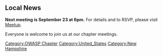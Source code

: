 ## Local News

**Next meeting is September 23 at 6pm.** For details and to RSVP, please
visit
[Meetup](https://www.meetup.com/OWASP-Nashua-Chapter/events/264402560/).

Everyone is welcome to join us at our chapter meetings.

[Category:OWASP Chapter](Category:OWASP_Chapter "wikilink")
[Category:United_States](Category:United_States "wikilink")
[Category:New Hampshire](Category:New_Hampshire "wikilink")
